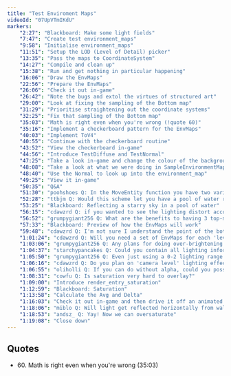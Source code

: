 ```yaml
---
title: "Test Enviroment Maps"
videoId: "07UpVTmIKdU"
markers:
    "2:27": "Blackboard: Make some light fields"
    "7:47": "Create test environment_maps"
    "9:58": "Initialise environment_maps"
    "11:51": "Setup the LOD (Level of Detail) picker"
    "13:35": "Pass the maps to CoordinateSystem"
    "14:27": "Compile and clean up"
    "15:38": "Run and get nothing in particular happening"
    "16:06": "Draw the EnvMaps"
    "22:56": "Prepare the EnvMaps"
    "26:06": "Check it out in-game"
    "26:42": "Note the bugs and extol the virtues of structured art"
    "29:00": "Look at fixing the sampling of the Bottom map"
    "31:29": "Prioritise straightening out the coordinate systems"
    "32:25": "Fix that sampling of the Bottom map"
    "35:03": "Math is right even when you're wrong (!quote 60)"
    "35:16": "Implement a checkerboard pattern for the EnvMaps"
    "40:03": "Implement ToV4"
    "40:55": "Continue with the checkerboard routine"
    "43:52": "View the checkerboard in-game"
    "44:56": "Introduce TestDiffuse and TestNormal"
    "47:25": "Take a look in-game and change the colour of the background"
    "48:08": "Take a look at what we were doing in SampleEnvironmentMap"
    "48:40": "Use the Normal to look up into the environment_map"
    "49:25": "View it in-game"
    "50:35": "Q&A"
    "51:30": "poohshoes Q: In the MoveEntity function you have two variables that are never used: NewPlayerP and OldPlayerP. Will you delete them for me?"
    "52:28": "ttbjm Q: Would this scheme let you have a pool of water reflect a starry sky?"
    "53:25": "Blackboard: Reflecting a starry sky in a pool of water"
    "56:15": "cdawzrd Q: if you wanted to see the lighting distort according to the spherical shape of the normal map, would that just be part of fixing the math in the section where you sample from the env map, or is there more to it?"
    "56:52": "grumpygiant256 Q: What are the benefits to having 3 top-middle-bottom EnvMaps vs just using 1 EnvMap for the whole thing?"
    "57:33": "Blackboard: Preview of how the EnvMaps will work"
    "59:48": "cdawzrd Q: I'm not sure I understand the point of the bottom map. Will the ground be contributing lighting to objects above the ground?"
    "1:01:24": "cdawzrd Q: Will you need a set of EnvMaps for each 'level' in Z?"
    "1:03:06": "grumpygiant256 Q: Any plans for doing over-brightening on the lights? (Or even HDR?)"
    "1:04:37": "starchypancakes Q: Could you contain all lighting information in a 5 byte bitmap: 0-255 Absorbance/reflectance scale for RGB, Alpha, and scattering? I want to try it but I feel really hesitant because you warned against non-32 bit aligned structs"
    "1:05:50": "grumpygiant256 Q: Even just using a 0-2 lighting range gets good results"
    "1:06:16": "cdawzrd Q: Do you plan on 'camera level' lighting effects such as 'stun grenade' for lack of a better example?"
    "1:06:55": "oliholli Q: If you can do without alpha, could you possibly use RGBE, where the E is the exponent for all channels?"
    "1:08:31": "cowfu Q: Is saturation very hard to overlay?"
    "1:09:00": "Introduce render_entry_saturation"
    "1:12:59": "Blackboard: Saturation"
    "1:13:58": "Calculate the Avg and Delta"
    "1:16:03": "Check it out in-game and then drive it off an animated parameter"
    "1:18:06": "miblo Q: Will light get reflected horizontally from walls etc. in this scheme?"
    "1:18:53": "andsz_ Q: Yay! Now we can oversaturate"
    "1:19:08": "Close down"
---
```


## Quotes

* 60\. Math is right even when you're wrong (35:03)

